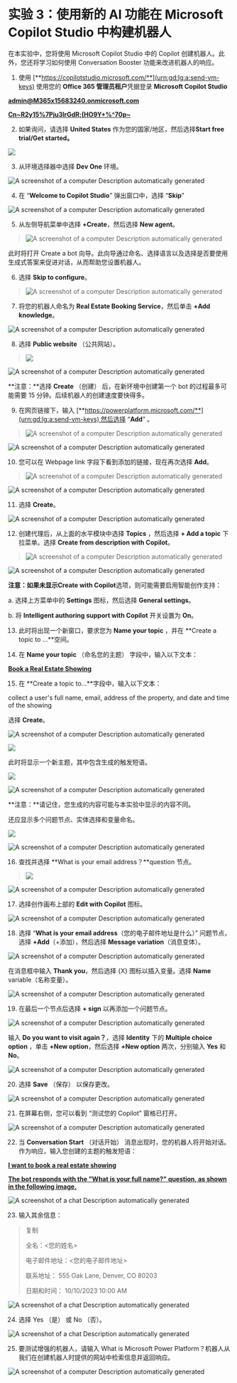 # 实验 3：使用新的 AI 功能在 Microsoft Copilot Studio 中构建机器人

在本实验中，您将使用 Microsoft Copilot Studio 中的 Copilot
创建机器人。此外，您还将学习如何使用 Conversation Booster
功能来改进机器人的响应。

1.  使用 [**https://copilotstudio.microsoft.com/**](urn:gd:lg:a:send-vm-keys)
    使用您的 **Office 365 管理员租户**凭据登录 **Microsoft Copilot
    Studio**

[**admin@M365x15683240.onmicrosoft.com**](urn:gd:lg:a:send-vm-keys)

[**Cn~R2y15%7Pju3lrGdR;(HO9Y+%^70p~**](urn:gd:lg:a:send-vm-keys)

2.  如果询问，请选择 **United States**
    作为您的国家/地区，然后选择**Start free trial/Get started。**

![](./media/image1.png)

3.  从环境选择器中选择 **Dev One** 环境。

![A screenshot of a computer Description automatically
generated](./media/image2.png)

4.  在 “**Welcome to Copilot Studio**” 弹出窗口中，选择 “**Skip**” 

![A screenshot of a computer Description automatically
generated](./media/image3.png)

5.  从左侧导航菜单中选择 **+Create**，然后选择 **New agent**。

> ![A screenshot of a computer Description automatically
> generated](./media/image4.png)

此时将打开 Create a bot
向导。此向导通过命名、选择语言以及选择是否要使用生成式答案来促进对话，从而帮助您设置机器人。

6.  选择 **Skip to configure**。

> ![A screenshot of a computer Description automatically
> generated](./media/image5.png)

7.  将您的机器人命名为 **Real Estate Booking Service**，然后单击 **+Add
    knowledge**。

![A screenshot of a computer Description automatically
generated](./media/image6.png)

8.  选择 **Public website** （公共网站）。

> ![](./media/image7.png)

![A screenshot of a computer Description automatically
generated](./media/image8.png)

**注意：**选择 **Create** （创建） 后，在新环境中创建第一个 bot
的过程最多可能需要 15 分钟。后续机器人的创建速度要快得多。

9.  在网页链接下，输入 [**https://powerplatform.microsoft.com/**](urn:gd:lg:a:send-vm-keys) 然后选择
    “**Add**” 。

> ![A screenshot of a computer Description automatically
> generated](./media/image9.png)

![A screenshot of a computer Description automatically
generated](./media/image10.png)

10. 您可以在 Webpage link 字段下看到添加的链接，现在再次选择 **Add**。

> ![A screenshot of a computer Description automatically
> generated](./media/image11.png)

![A screenshot of a computer Description automatically
generated](./media/image12.png)

11. 选择 **Create**。

![A screenshot of a computer Description automatically
generated](./media/image13.png)

12. 创建代理后，从上面的水平模块中选择 **Topics** ，然后选择 **+ Add a
    topic** 下拉菜单。选择 **Create from description with Copilot**。

> ![A screenshot of a computer Description automatically
> generated](./media/image14.png)

![A screenshot of a computer Description automatically
generated](./media/image15.png)

**注意：**如果未显示**Create with
Copilot**选项，则可能需要启用智能创作支持：

a\. 选择上方菜单中的 **Settings** 图标，然后选择 **General settings**。

b\. 将 **Intelligent authoring support with Copilot** 开关设置为
**On**。

13. 此时将出现一个新窗口，要求您为 **Name your topic** ，并在 **Create a
    topic to ...**空间。

14. 在 **Name your topic** （命名您的主题） 字段中，输入以下文本：

[**Book a Real Estate Showing**](urn:gd:lg:a:send-vm-keys)

15. 在 **Create a topic to...**字段中，输入以下文本：

collect a user's full name, email, address of the property, and date and
time of the showing

选择 **Create**。

![A screenshot of a computer Description automatically
generated](./media/image16.png)

![](./media/image17.png)

此时将显示一个新主题，其中包含生成的触发短语。

![](./media/image18.png)

![A screenshot of a computer Description automatically
generated](./media/image19.png)

**注意：**请记住，您生成的内容可能与本实验中显示的内容不同。

还应显示多个问题节点、实体选择和变量命名。

![](./media/image20.png)

![A screenshot of a computer Description automatically
generated](./media/image21.png)

16. 查找并选择 **What is your email address？**question 节点。

> ![](./media/image22.png)

![A screenshot of a computer Description automatically
generated](./media/image23.png)

17. 选择创作画布上部的 **Edit with Copilot** 图标。

![A screenshot of a computer Description automatically
generated](./media/image24.png)

18. 选择 “**What is your email address**（您的电子邮件地址是什么）”
    问题节点，选择 **+Add**（+添加），然后选择 **Message
    variation**（消息变体）。

![A screenshot of a computer Description automatically
generated](./media/image25.png)

在消息框中输入 **Thank you**，然后选择 {X} 图标以插入变量。选择 **Name**
variable（名称变量）。

![A screenshot of a computer Description automatically
generated](./media/image26.png)

19. 在最后一个节点后选择 **+ sign** 以再添加一个问题节点。

![A screenshot of a computer Description automatically
generated](./media/image27.png)

输入 **Do you want to visit again？**，选择 **Identity** 下的 **Multiple
choice option** ，单击 **+New option**，然后选择 **+New option**
两次，分别输入 **Yes** 和 **No**。

![A screenshot of a computer Description automatically
generated](./media/image28.png)

20. 选择 **Save** （保存） 以保存更改。

![A screenshot of a computer Description automatically
generated](./media/image29.png)

21. 在屏幕右侧，您可以看到 “测试您的 Copilot” 窗格已打开。

![A screenshot of a computer Description automatically
generated](./media/image30.png)

22. 当 **Conversation Start** （对话开始）
    消息出现时，您的机器人将开始对话。作为响应，输入您创建的主题的触发短语：

[**I want to book a real estate showing**](urn:gd:lg:a:send-vm-keys)

[**The bot responds with the "What is your full name?" question, as
shown in the following image.**](urn:gd:lg:a:send-vm-keys)

![A screenshot of a chat Description automatically
generated](./media/image31.png)

23. 输入其余信息：

> 复制
>
> 全名：\<您的姓名\>
>
> 电子邮件地址：\<您的电子邮件地址\>
>
> 联系地址： 555 Oak Lane, Denver, CO 80203
>
> 日期和时间： 10/10/2023 10:00 AM

![A screenshot of a chat Description automatically
generated](./media/image32.png)

24. 选择 Yes （是） 或 No （否）。

![A screenshot of a chat Description automatically
generated](./media/image33.png)

25. 要测试增强的机器人，请输入 What is Microsoft Power
    Platform？机器人从我们在创建机器人时提供的网站中检索信息并返回响应。

![A screenshot of a computer Description automatically
generated](./media/image34.png)
